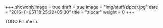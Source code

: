 +++
showonlyimage = true
draft = true
image = "img/stuff/zipcar.jpg"
date = "2016-11-05T18:25:22+05:30"
title = "zipcar"
weight = 0
+++

TODO Fill me in.

